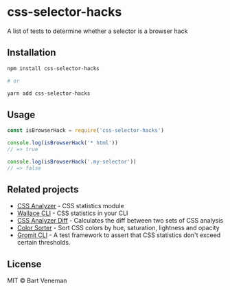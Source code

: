 # css-selector-hacks

A list of tests to determine whether a selector is a browser hack

## Installation

```bash
npm install css-selector-hacks

# or

yarn add css-selector-hacks
```

## Usage

```js
const isBrowserHack = require('css-selector-hacks')

console.log(isBrowserHack('* html'))
// => true

console.log(isBrowserHack('.my-selector'))
// => false
```

## Related projects

- [CSS Analyzer](https://github.com/projectwallace/css-analyzer) - CSS
  statistics module
- [Wallace CLI](https://github.com/bartveneman/wallace-cli) - CSS statistics in
  your CLI
- [CSS Analyzer Diff](https://github.com/bartveneman/css-analyzer-diff) -
  Calculates the diff between two sets of CSS analysis
- [Color Sorter](https://github.com/bartveneman/color-sorter) - Sort CSS colors
  by hue, saturation, lightness and opacity
- [Gromit CLI](https://github.com/bartveneman/gromit-cli) - A test framework to
  assert that CSS statistics don't exceed certain thresholds.

## License

MIT © Bart Veneman
